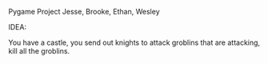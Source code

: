 Pygame Project
Jesse, Brooke, Ethan, Wesley

IDEA:

You have a castle, you send out knights to attack groblins that are attacking, kill all the groblins.
